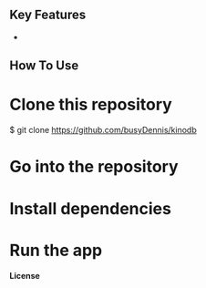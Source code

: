 ## Key Features

* 

## How To Use

# Clone this repository
$ git clone https://github.com/busyDennis/kinodb

# Go into the repository

# Install dependencies

# Run the app

#### License

